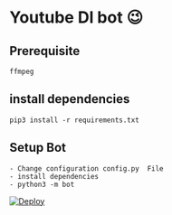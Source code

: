 # Youtube Dl bot 😉

## Prerequisite
    ffmpeg
  
    
## install dependencies
    pip3 install -r requirements.txt



## Setup Bot
    - Change configuration config.py  File
    - install dependencies
    - python3 -m bot
    
    
[![Deploy](https://www.herokucdn.com/deploy/button.svg)](https://heroku.com/deploy?template=https://github.com/HollyBolly-Films/HBF_UtubeDown)

